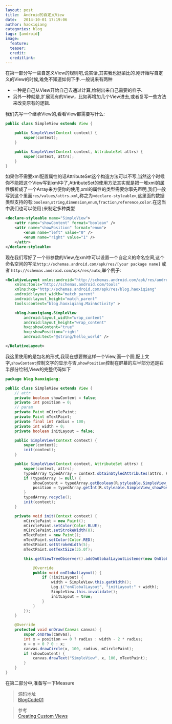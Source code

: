 ```yaml
---
layout: post
title:  Android的自定义View
date:   2014-10-01 17:19:06
author: haoxiqiang
categories: blog
tags: [android]
image:
  feature:
  teaser:
  credit:
  creditlink:
---
```


在第一部分写一些自定义View的规则吧,说实话,其实我也挺菜比的.刚开始写自定义的View的时候,难免不知道如何下手.一般说来有两种

* 一种是自己从View开始自己去通过计算,绘制出来自己需要的样子.
* 另外一种就是,扩展现有的View，比如再增加几个View进去,或者复写一些方法来改变原有的逻辑.
<!-- more -->
我们先写一个继承View的,看看View都需要写什么:
``` java
public class SimpleView extends View {

    public SimpleView(Context context) {
        super(context);
    }

    public SimpleView(Context context, AttributeSet attrs) {
        super(context, attrs);
    }
}
```
如果你不需要xml配置属性的话AttributeSet这个构造方法可以不写,当然这个时候你不能把这个View写到xml中了,AttributeSet的使用方法其实就是把一堆xml的属性解析成了一个Array来方便你的使用,xml的属性的类型需要你事先声明,我们一般写到这个里面`res/values/attrs.xml`,称之为`<declare-styleable>`,这里面的数据类型支持的有:`boolean`,`string`,`dimension`,`enum`,`fraction`,`reference`,`color`.在这当中我们也可以使用`|`来制定多种类型

``` xml
<declare-styleable name="SimpleView">
	<attr name="showContent" format="boolean" />
	<attr name="showPosition" format="enum">
		<enum name="left" value="0" />
		<enum name="right" value="1" />
	</attr>
</declare-styleable>
```

现在我们写好了一个带参数的View,在xml中可以设置一个自定义的命名空间,这个命名空间的写法`http://schemas.android.com/apk/res/[your package name]` 或者 `http://schemas.android.com/apk/res/auto`,举个例子:
``` xml
<RelativeLayout xmlns:android="http://schemas.android.com/apk/res/android"
    xmlns:tools="http://schemas.android.com/tools"
    xmlns:hxq="http://schemas.android.com/apk/res/blog.haoxiqiang"
    android:layout_width="match_parent"
    android:layout_height="match_parent"
    tools:context="blog.haoxiqiang.MainActivity" >

    <blog.haoxiqiang.SimpleView
        android:layout_width="wrap_content"
        android:layout_height="wrap_content"
        hxq:showContent="true"
        hxq:showPosition="right"
        android:text="@string/hello_world" />

</RelativeLayout>
```

我这里使用的是包名的形式,我现在想要做这样一个View,画一个圆,配上文字,`showContent`控制文字的显示与否,`showPosition`控制在屏幕的左半部分还是右半部分绘制,View的完整代码如下

``` java
package blog.haoxiqiang;

public class SimpleView extends View {
    // attr
    private boolean showContent = false;
    private int position = 0;
    // param
    private Paint mCirclePaint;
    private Paint mTextPaint;
    private final int radius = 100;
    private int width = 0;
    private boolean initLayout = false;

    public SimpleView(Context context) {
        super(context);
        init(context);
    }

    public SimpleView(Context context, AttributeSet attrs) {
        super(context, attrs);
        TypedArray typedArray = context.obtainStyledAttributes(attrs, R.styleable.SimpleView);
        if (typedArray != null) {
            showContent = typedArray.getBoolean(R.styleable.SimpleView_showContent, false);
            position = typedArray.getInt(R.styleable.SimpleView_showPosition, 0);
        }
        typedArray.recycle();
        init(context);
    }

    private void init(Context context) {
        mCirclePaint = new Paint();
        mCirclePaint.setColor(Color.BLUE);
        mCirclePaint.setStrokeWidth(8);
        mTextPaint = new Paint();
        mTextPaint.setColor(Color.RED);
        mTextPaint.setStrokeWidth(5);
        mTextPaint.setTextSize(35.0f);

        this.getViewTreeObserver().addOnGlobalLayoutListener(new OnGlobalLayoutListener() {

            @Override
            public void onGlobalLayout() {
                if (!initLayout) {
                    width = SimpleView.this.getWidth();
                    Log.i("onGlobalLayout", "initLayout:" + width);
                    SimpleView.this.invalidate();
                    initLayout = true;
                }
            }
        });
    }

    @Override
    protected void onDraw(Canvas canvas) {
        super.onDraw(canvas);
        int x = position == 0 ? radius : width - 2 * radius;
        x = x < 0 ? 0 : x;
        canvas.drawCircle(x, 100, radius, mCirclePaint);
        if (showContent) {
            canvas.drawText("SimpleView", x, 100, mTextPaint);
        }
    }
}
```

在第二部分中,准备写一下Measure

>源码地址<br />
[BlogCode01](https://github.com/Haoxiqiang/BlogCode)


>参考<br />
[Creating Custom Views](http://developer.android.com/training/custom-views/index.html)

